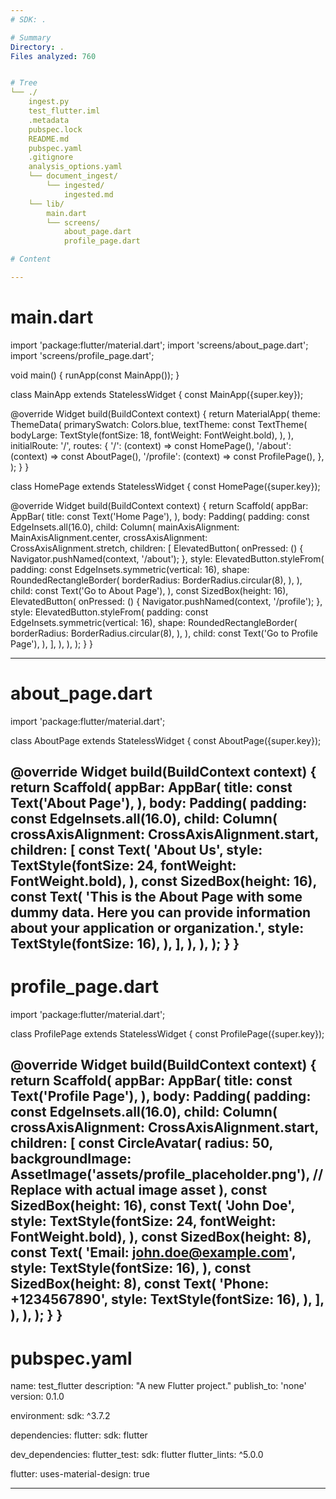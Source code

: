 ```yaml
---
# SDK: .

# Summary
Directory: .
Files analyzed: 760


# Tree
└── ./
    ingest.py
    test_flutter.iml
    .metadata
    pubspec.lock
    README.md
    pubspec.yaml
    .gitignore
    analysis_options.yaml
    └── document_ingest/
        └── ingested/
            ingested.md
    └── lib/
        main.dart
        └── screens/
            about_page.dart
            profile_page.dart

# Content

---
```

# main.dart
import 'package:flutter/material.dart';
import 'screens/about_page.dart';
import 'screens/profile_page.dart';

void main() {
  runApp(const MainApp());
}

class MainApp extends StatelessWidget {
  const MainApp({super.key});

  @override
  Widget build(BuildContext context) {
    return MaterialApp(
      theme: ThemeData(
        primarySwatch: Colors.blue,
        textTheme: const TextTheme(
          bodyLarge: TextStyle(fontSize: 18, fontWeight: FontWeight.bold),
        ),
      ),
      initialRoute: '/',
      routes: {
        '/': (context) => const HomePage(),
        '/about': (context) => const AboutPage(),
        '/profile': (context) => const ProfilePage(),
      },
    );
  }
}

class HomePage extends StatelessWidget {
  const HomePage({super.key});

  @override
  Widget build(BuildContext context) {
    return Scaffold(
      appBar: AppBar(
        title: const Text('Home Page'),
      ),
      body: Padding(
        padding: const EdgeInsets.all(16.0),
        child: Column(
          mainAxisAlignment: MainAxisAlignment.center,
          crossAxisAlignment: CrossAxisAlignment.stretch,
          children: [
            ElevatedButton(
              onPressed: () {
                Navigator.pushNamed(context, '/about');
              },
              style: ElevatedButton.styleFrom(
                padding: const EdgeInsets.symmetric(vertical: 16),
                shape: RoundedRectangleBorder(
                  borderRadius: BorderRadius.circular(8),
                ),
              ),
              child: const Text('Go to About Page'),
            ),
            const SizedBox(height: 16),
            ElevatedButton(
              onPressed: () {
                Navigator.pushNamed(context, '/profile');
              },
              style: ElevatedButton.styleFrom(
                padding: const EdgeInsets.symmetric(vertical: 16),
                shape: RoundedRectangleBorder(
                  borderRadius: BorderRadius.circular(8),
                ),
              ),
              child: const Text('Go to Profile Page'),
            ),
          ],
        ),
      ),
    );
  }
}

---
# about_page.dart
import 'package:flutter/material.dart';

class AboutPage extends StatelessWidget {
  const AboutPage({super.key});

  @override
  Widget build(BuildContext context) {
    return Scaffold(
      appBar: AppBar(
        title: const Text('About Page'),
      ),
      body: Padding(
        padding: const EdgeInsets.all(16.0),
        child: Column(
          crossAxisAlignment: CrossAxisAlignment.start,
          children: [
            const Text(
              'About Us',
              style: TextStyle(fontSize: 24, fontWeight: FontWeight.bold),
            ),
            const SizedBox(height: 16),
            const Text(
              'This is the About Page with some dummy data. Here you can provide information about your application or organization.',
              style: TextStyle(fontSize: 16),
            ),
          ],
        ),
      ),
    );
  }
}
---
# profile_page.dart
import 'package:flutter/material.dart';

class ProfilePage extends StatelessWidget {
  const ProfilePage({super.key});

  @override
  Widget build(BuildContext context) {
    return Scaffold(
      appBar: AppBar(
        title: const Text('Profile Page'),
      ),
      body: Padding(
        padding: const EdgeInsets.all(16.0),
        child: Column(
          crossAxisAlignment: CrossAxisAlignment.start,
          children: [
            const CircleAvatar(
              radius: 50,
              backgroundImage: AssetImage('assets/profile_placeholder.png'), // Replace with actual image asset
            ),
            const SizedBox(height: 16),
            const Text(
              'John Doe',
              style: TextStyle(fontSize: 24, fontWeight: FontWeight.bold),
            ),
            const SizedBox(height: 8),
            const Text(
              'Email: john.doe@example.com',
              style: TextStyle(fontSize: 16),
            ),
            const SizedBox(height: 8),
            const Text(
              'Phone: +1234567890',
              style: TextStyle(fontSize: 16),
            ),
          ],
        ),
      ),
    );
  }
}
---
# pubspec.yaml
name: test_flutter
description: "A new Flutter project."
publish_to: 'none'
version: 0.1.0

environment:
  sdk: ^3.7.2

dependencies:
  flutter:
    sdk: flutter

dev_dependencies:
  flutter_test:
    sdk: flutter
  flutter_lints: ^5.0.0

flutter:
  uses-material-design: true

---
